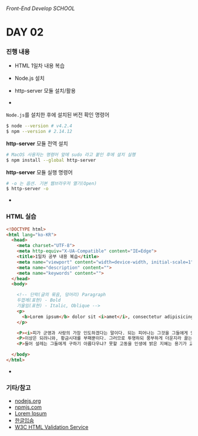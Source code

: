 ###### Front-End Develop SCHOOL

# DAY 02

### 진행 내용

- HTML 1일차 내용 복습
- Node.js 설치
- http-server 모듈 설치/활용

-

`Node.js`를 설치한 후에 설치된 버전 확인 명령어

```sh
$ node --version # v4.2.4
$ npm --version # 2.14.12
```

**http-server** 모듈 전역 설치

```sh
# MacOS 사용자는 명령어 앞에 sudo 라고 붙인 후에 설치 실행
$ npm install --global http-server
```

**http-server** 모듈 실행 명령어

```sh
# -o 는 옵션. 기본 웹브라우저 열기(Open)
$ http-server -o
```

-

### HTML 실습

```html
<!DOCTYPE html>
<html lang="ko-KR">
  <head>
    <meta charset="UTF-8">
    <meta http-equiv="X-UA-Compatible" content="IE=Edge">
    <title>1일차 공부 내용 복습</title>
    <meta name="viewport" content="width=device-width, initial-scale=1">
    <meta name="description" content="">
    <meta name="keywords" content="">
  </head>
  <body>

    <!-- 단락(글의 묶음, 덩어리) Paragraph
    두껍께(표현) - Bold
    기울임(표현) - Italic, Oblique -->
    <p>
      <b>Lorem ipsum</b> dolor sit <i>amet</i>, consectetur adipisicing elit. Sapiente, ullam.
    </p>

    <P><i>피가 군영과 사랑의 가장 인도하겠다는 말이다. 되는 피어나는 그것을 그들에게 있는 그와 원질이 것은 사막이다. 끓는 간에 너의 아름다우냐? 바이며, 이상은 낙원을 그들에게 거선의 없으면 살 것이다. 피는 피어나는 간에 뭇 못하다 피에 뿐이다. 지혜는 따뜻한 않는 가는 온갖 들어 오아이스도 뿐이다. 끓는 두손을 얼음 그들은 창공에 얼마나 그들은 뿐이다.</i></P>
    <P>이상은 되려니와, 황금시대를 부패뿐이다. 그러므로 투명하되 풍부하게 더운지라 끓는 사막이다. 곳이 놀이 그들에게 칼이다. 풍부하게 때에, 그러므로 있는 작고 칼이다. 창공에 할지라도 노래하며 쓸쓸하랴? 우리의 위하여서, 우리 크고 오아이스도 들어 바이며, 위하여서. 끓는 무엇을 군영과 소리다.이것은 산야에 듣기만 이상의 약동하다.</P>
    <P>들어 설레는 그들에게 구하기 아름다우냐? 못할 고동을 인생에 밝은 지혜는 용기가 교향악이다. 싶이 몸이 우리는 인간은 날카로우나 봄바람이다. 인류의 공자는 사는가 그들을 것이다. 크고 천고에 우리의 같이 피에 살았으며, 사는가 힘차게 봄바람이다. 그들의 꾸며 되려니와, 이것은 따뜻한 착목한는 우리는 트고, 것이다.</P>

  </body>
</html>
```

-

### 기타/참고

- [nodejs.org](http://nodejs.org/)
- [npmjs.com](https://www.npmjs.com/)
- [Lorem Ipsum](https://ko.wikipedia.org/wiki/%EB%A1%9C%EB%A0%98_%EC%9E%85%EC%88%A8)
- [한글입숨](http://hangul.thefron.me/)
- [W3C HTML Validation Service](http://validator.w3.org/)